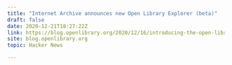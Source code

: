 ```yaml
---
title: "Internet Archive announces new Open Library Explorer (beta)"
draft: false
date: 2020-12-21T18:27:22Z
link: https://blog.openlibrary.org/2020/12/16/introducing-the-open-library-explorer/?utm_medium=RSS&utm_source=hune
site: blog.openlibrary.org
topic: Hacker News  

---
```

